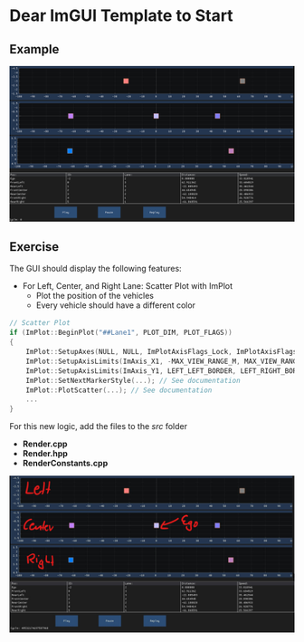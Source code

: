 # Dear ImGUI Template to Start

## Example

![Example](./media/AdasGui.gif)

## Exercise

The GUI should display the following features:

- For Left, Center, and Right Lane: Scatter Plot with ImPlot
  - Plot the position of the vehicles
  - Every vehicle should have a different color

```cpp
// Scatter Plot
if (ImPlot::BeginPlot("##Lane1", PLOT_DIM, PLOT_FLAGS))
{
    ImPlot::SetupAxes(NULL, NULL, ImPlotAxisFlags_Lock, ImPlotAxisFlags_Lock | ImPlotAxisFlags_Invert);
    ImPlot::SetupAxisLimits(ImAxis_X1, -MAX_VIEW_RANGE_M, MAX_VIEW_RANGE_M, ImGuiCond_Always);
    ImPlot::SetupAxisLimits(ImAxis_Y1, LEFT_LEFT_BORDER, LEFT_RIGHT_BORDER, ImGuiCond_Always);
    ImPlot::SetNextMarkerStyle(...); // See documentation
    ImPlot::PlotScatter(...); // See documentation
    ...
}
```

For this new logic, add the files to the *src* folder

- **Render.cpp**
- **Render.hpp**
- **RenderConstants.cpp**

![Example](./media/AdasGuiDescr.png)
